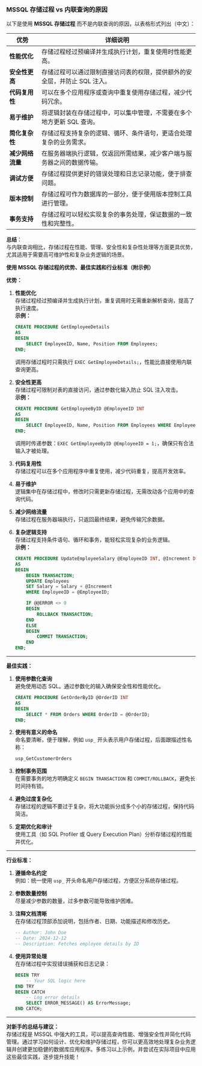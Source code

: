 ### MSSQL 存储过程 vs 内联查询的原因



以下是使用 **MSSQL 存储过程** 而不是内联查询的原因，以表格形式列出（中文）：

| **优势**              | **详细说明**                                                                 |
|-----------------------|-----------------------------------------------------------------------------|
| **性能优化**           | 存储过程经过预编译并生成执行计划，重复使用时性能更高。                             |
| **安全性更高**         | 存储过程可以通过限制直接访问表的权限，提供额外的安全层，并防止 SQL 注入。             |
| **代码复用性**         | 可以在多个应用程序或查询中重复使用存储过程，减少代码冗余。                           |
| **易于维护**           | 将逻辑封装在存储过程中，可以集中管理，不需要在多个地方更新 SQL 查询。                 |
| **简化复杂性**         | 存储过程支持复杂的逻辑、循环、条件语句，更适合处理复杂的业务需求。                     |
| **减少网络流量**       | 在服务器端执行逻辑，仅返回所需结果，减少客户端与服务器之间的数据传输。                  |
| **调试方便**           | 存储过程提供更好的错误处理和日志记录功能，便于排查问题。                              |
| **版本控制**           | 存储过程可作为数据库的一部分，便于使用版本控制工具进行管理。                           |
| **事务支持**           | 存储过程可以轻松实现复杂的事务处理，保证数据的一致性和完整性。                         |

**总结**：  
与内联查询相比，存储过程在性能、管理、安全性和复杂性处理等方面更具优势，尤其适用于需要高可维护性和复杂业务逻辑的场景。

**使用 MSSQL 存储过程的优势、最佳实践和行业标准（附示例）**

**优势：**

1. **性能优化**  
   存储过程经过预编译并生成执行计划，重复调用时无需重新解析查询，提高了执行速度。  
   **示例：**  
   ```sql
   CREATE PROCEDURE GetEmployeeDetails
   AS
   BEGIN
       SELECT EmployeeID, Name, Position FROM Employees;
   END;
   ```
   调用存储过程时只需执行 `EXEC GetEmployeeDetails;`，性能比直接使用内联查询更高。

2. **安全性更高**  
   存储过程可限制对表的直接访问，通过参数化输入防止 SQL 注入攻击。  
   **示例：**  
   ```sql
   CREATE PROCEDURE GetEmployeeByID @EmployeeID INT
   AS
   BEGIN
       SELECT EmployeeID, Name, Position FROM Employees WHERE EmployeeID = @EmployeeID;
   END;
   ```
   调用时传递参数：`EXEC GetEmployeeByID @EmployeeID = 1;`，确保只有合法输入才被处理。

3. **代码复用性**  
   存储过程可以在多个应用程序中重复使用，减少代码重复，提高开发效率。

4. **易于维护**  
   逻辑集中在存储过程中，修改时只需更新存储过程，无需改动各个应用中的查询代码。

5. **减少网络流量**  
   存储过程在服务器端执行，只返回最终结果，避免传输冗余数据。

6. **复杂逻辑支持**  
   存储过程支持条件语句、循环和事务，能轻松实现复杂的业务逻辑。  
   **示例：**  
   ```sql
   CREATE PROCEDURE UpdateEmployeeSalary @EmployeeID INT, @Increment DECIMAL(10, 2)
   AS
   BEGIN
       BEGIN TRANSACTION;
       UPDATE Employees
       SET Salary = Salary + @Increment
       WHERE EmployeeID = @EmployeeID;

       IF @@ERROR <> 0
       BEGIN
           ROLLBACK TRANSACTION;
       END
       ELSE
       BEGIN
           COMMIT TRANSACTION;
       END
   END;
   ```

---

**最佳实践：**

1. **使用参数化查询**  
   避免使用动态 SQL。通过参数化的输入确保安全性和性能优化。
   ```sql
   CREATE PROCEDURE GetOrderByID @OrderID INT
   AS
   BEGIN
       SELECT * FROM Orders WHERE OrderID = @OrderID;
   END;
   ```

2. **使用有意义的命名**  
   命名要清晰，便于理解，例如 `usp_` 开头表示用户存储过程，后面跟描述性名称：  
   ```sql
   usp_GetCustomerOrders
   ```

3. **控制事务范围**  
   在需要事务的地方明确定义 `BEGIN TRANSACTION` 和 `COMMIT/ROLLBACK`，避免长时间持有锁。

4. **避免过度复杂化**  
   存储过程的逻辑不要过于复杂，将大功能拆分成多个小的存储过程，保持代码简洁。

5. **定期优化和审计**  
   使用工具（如 SQL Profiler 或 Query Execution Plan）分析存储过程的性能并优化。

---

**行业标准：**

1. **遵循命名约定**  
   例如：统一使用 `usp_` 开头命名用户存储过程，方便区分系统存储过程。

2. **参数数量控制**  
   尽量减少参数的数量，过多参数可能导致维护困难。

3. **注释文档清晰**  
   在存储过程顶部添加说明，包括作者、日期、功能描述和修改历史。  
   ```sql
   -- Author: John Doe
   -- Date: 2024-12-12
   -- Description: Fetches employee details by ID
   ```

4. **使用异常处理**  
   在存储过程中实现错误捕获和日志记录：  
   ```sql
   BEGIN TRY
       -- Your SQL logic here
   END TRY
   BEGIN CATCH
       -- Log error details
       SELECT ERROR_MESSAGE() AS ErrorMessage;
   END CATCH;
   ```

---

**对新手的总结与建议：**  
存储过程是 MSSQL 中强大的工具，可以提高查询性能、增强安全性并简化代码管理。通过学习如何设计、优化和维护存储过程，你可以更高效地处理复杂业务逻辑并创建更加稳健的数据库应用程序。多练习以上示例，并尝试在实际项目中应用这些最佳实践，逐步提升技能！
